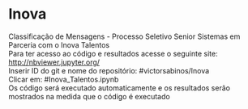 # Inova
Classificação de Mensagens - Processo Seletivo Senior Sistemas em Parceria com o Inova Talentos  
Para ter acesso ao código e resultados acesse o seguinte site: http://nbviewer.jupyter.org/  
Inserir ID do git e nome do repositório: #victorsabinos/Inova  
Clicar em: #Inova_Talentos.ipynb  
Os código será executado automaticamente e os resultados serão mostrados na medida que o código é executado  

